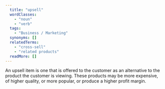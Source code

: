 ```yaml
---
  title: "upsell"
  wordClasses: 
    - "noun"
    - "verb"
  tags: 
    - "Business / Marketing"
  synonyms: []
  relatedTerms: 
    - "cross-sell"
    - "related products"
  readMore: []
---
```

An upsell item is one that is offered to the customer as an alternative to the product the customer is viewing. These products may be more expensive, of higher quality, or more popular, or produce a higher profit margin.
